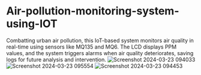 # Air-pollution-monitoring-system-using-IOT
Combatting urban air pollution, this IoT-based system monitors air quality in real-time using sensors like MQ135 and MQ6. The LCD displays PPM values, and the system triggers alarms when air quality deteriorates, saving logs for future analysis and intervention.
![Screenshot 2024-03-23 094033](https://github.com/chakralajahnavi/Air-pollution-monitoring-system-using-IOT/assets/140237290/97a63173-fa02-4ac9-a430-3ee50b4ffd4e)
![Screenshot 2024-03-23 095554](https://github.com/chakralajahnavi/Air-pollution-monitoring-system-using-IOT/assets/140237290/e0aea4f9-f01d-40ab-b3c2-ae9b4761c4d1)
![Screenshot 2024-03-23 094453](https://github.com/chakralajahnavi/Air-pollution-monitoring-system-using-IOT/assets/140237290/3cb95bfb-2d76-4a40-8d0a-1b239069c55a)
